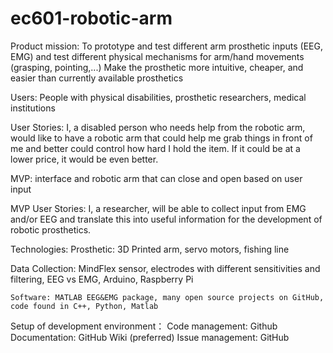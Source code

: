 # ec601-robotic-arm

Product mission: 
To prototype and test different arm prosthetic inputs (EEG, EMG) and test different physical mechanisms for arm/hand movements (grasping, pointing,...)
Make the prosthetic more intuitive, cheaper, and easier than currently available prosthetics

Users: People with physical disabilities, prosthetic researchers, medical institutions

User Stories:
I, a disabled person who needs help from the robotic arm, would like to have a robotic arm that could help me grab things in front of me and better could control how hard I hold the item. If it could be at a lower price, it would be even better.

MVP: interface and robotic arm that can close and open based on user input

MVP User Stories: I, a researcher, will be able to collect input from EMG and/or EEG and translate this into useful information for the development of robotic prosthetics.

Technologies: 
	Prosthetic: 3D Printed arm, servo motors, fishing line
	
Data Collection: MindFlex sensor, electrodes with different sensitivities and filtering, EEG vs EMG, Arduino, Raspberry Pi

	Software: MATLAB EEG&EMG package, many open source projects on GitHub, code found in C++, Python, Matlab 

Setup of development environment：
Code management: Github
Documentation:  GitHub Wiki (preferred)
Issue management:  GitHub
